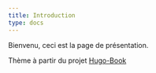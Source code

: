 ```yaml
---
title: Introduction
type: docs
---
```


Bienvenu, ceci est la page de présentation.

Thème à partir du projet [Hugo-Book](https://github.com/alex-shpak/hugo-book)


